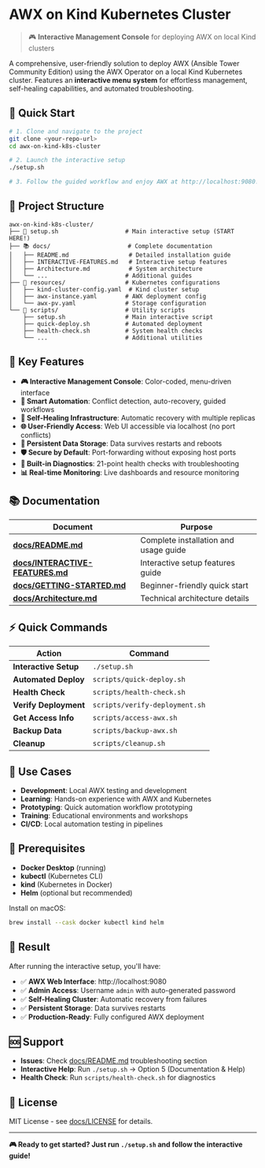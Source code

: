 # AWX on Kind Kubernetes Cluster

> 🎮 **Interactive Management Console** for deploying AWX on local Kind clusters

A comprehensive, user-friendly solution to deploy AWX (Ansible Tower Community Edition) using the AWX Operator on a local Kind Kubernetes cluster. Features an **interactive menu system** for effortless management, self-healing capabilities, and automated troubleshooting.

## 🚀 Quick Start

```bash
# 1. Clone and navigate to the project
git clone <your-repo-url>
cd awx-on-kind-k8s-cluster

# 2. Launch the interactive setup
./setup.sh

# 3. Follow the guided workflow and enjoy AWX at http://localhost:9080!
```

## 📁 Project Structure

```
awx-on-kind-k8s-cluster/
├── 📄 setup.sh                   # Main interactive setup (START HERE!)
├── 📚 docs/                      # Complete documentation
│   ├── README.md                 # Detailed installation guide
│   ├── INTERACTIVE-FEATURES.md   # Interactive setup features
│   ├── Architecture.md           # System architecture
│   └── ...                      # Additional guides
├── 🔧 resources/                 # Kubernetes configurations
│   ├── kind-cluster-config.yaml  # Kind cluster setup
│   ├── awx-instance.yaml        # AWX deployment config
│   └── awx-pv.yaml              # Storage configuration
└── 🎯 scripts/                   # Utility scripts
    ├── setup.sh                 # Main interactive script
    ├── quick-deploy.sh          # Automated deployment
    ├── health-check.sh          # System health checks
    └── ...                      # Additional utilities
```

## 🌟 Key Features

- **🎮 Interactive Management Console**: Color-coded, menu-driven interface
- **🧠 Smart Automation**: Conflict detection, auto-recovery, guided workflows
- **🔄 Self-Healing Infrastructure**: Automatic recovery with multiple replicas
- **🌐 User-Friendly Access**: Web UI accessible via localhost (no port conflicts)
- **💾 Persistent Data Storage**: Data survives restarts and reboots
- **🛡️ Secure by Default**: Port-forwarding without exposing host ports
- **🔧 Built-in Diagnostics**: 21-point health checks with troubleshooting
- **📊 Real-time Monitoring**: Live dashboards and resource monitoring

## 📚 Documentation

| Document | Purpose |
|----------|---------|
| **[docs/README.md](docs/README.md)** | Complete installation and usage guide |
| **[docs/INTERACTIVE-FEATURES.md](docs/INTERACTIVE-FEATURES.md)** | Interactive setup features guide |
| **[docs/GETTING-STARTED.md](docs/GETTING-STARTED.md)** | Beginner-friendly quick start |
| **[docs/Architecture.md](docs/Architecture.md)** | Technical architecture details |

## ⚡ Quick Commands

| Action | Command |
|--------|---------|
| **Interactive Setup** | `./setup.sh` |
| **Automated Deploy** | `scripts/quick-deploy.sh` |
| **Health Check** | `scripts/health-check.sh` |
| **Verify Deployment** | `scripts/verify-deployment.sh` |
| **Get Access Info** | `scripts/access-awx.sh` |
| **Backup Data** | `scripts/backup-awx.sh` |
| **Cleanup** | `scripts/cleanup.sh` |

## 🎯 Use Cases

- **Development**: Local AWX testing and development
- **Learning**: Hands-on experience with AWX and Kubernetes
- **Prototyping**: Quick automation workflow prototyping
- **Training**: Educational environments and workshops
- **CI/CD**: Local automation testing in pipelines

## 🔧 Prerequisites

- **Docker Desktop** (running)
- **kubectl** (Kubernetes CLI)
- **kind** (Kubernetes in Docker)
- **Helm** (optional but recommended)

Install on macOS:
```bash
brew install --cask docker kubectl kind helm
```

## 🎉 Result

After running the interactive setup, you'll have:

- ✅ **AWX Web Interface**: http://localhost:9080
- ✅ **Admin Access**: Username `admin` with auto-generated password
- ✅ **Self-Healing Cluster**: Automatic recovery from failures
- ✅ **Persistent Storage**: Data survives restarts
- ✅ **Production-Ready**: Fully configured AWX deployment

## 🆘 Support

- **Issues**: Check [docs/README.md](docs/README.md) troubleshooting section
- **Interactive Help**: Run `./setup.sh` → Option 5 (Documentation & Help)
- **Health Check**: Run `scripts/health-check.sh` for diagnostics

## 📄 License

MIT License - see [docs/LICENSE](docs/LICENSE) for details.

---

**🎮 Ready to get started? Just run `./setup.sh` and follow the interactive guide!**
